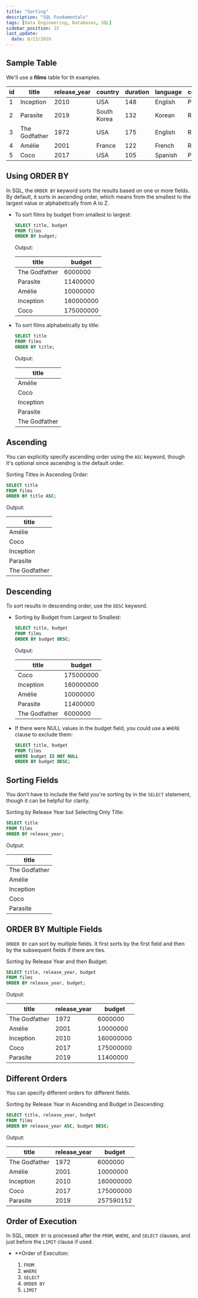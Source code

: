 ```yaml
---
title: "Sorting"
description: "SQL Fundamentals"
tags: [Data Engineering, Databases, SQL]
sidebar_position: 13
last_update:
  date: 8/23/2019
---
```


## Sample Table

We'll use a **films** table for th examples. 


| id | title        | release_year | country     | duration | language | certification | gross      | budget     |
|----|--------------|--------------|-------------|----------|----------|---------------|------------|------------|
| 1  | Inception    | 2010         | USA         | 148      | English  | PG-13         | 829895144  | 160000000  |
| 2  | Parasite     | 2019         | South Korea | 132      | Korean   | R             | 257590152  | 11400000   |
| 3  | The Godfather| 1972         | USA         | 175      | English  | R             | 246120986  | 6000000    |
| 4  | Amélie       | 2001         | France      | 122      | French   | R             | 174200000  | 10000000   |
| 5  | Coco         | 2017         | USA         | 105      | Spanish  | PG            | 807082196  | 175000000  |




## Using ORDER BY

In SQL, the `ORDER BY` keyword sorts the results based on one or more fields. By default, it sorts in ascending order, which means from the smallest to the largest value or alphabetically from A to Z. 

- To sort films by budget from smallest to largest:

  ```sql
  SELECT title, budget
  FROM films
  ORDER BY budget;
  ```
  
  Output:

  | title        | budget   |
  |--------------|----------|
  | The Godfather| 6000000  |
  | Parasite     | 11400000 |
  | Amélie       | 10000000 |
  | Inception    | 160000000|
  | Coco         | 175000000|

- To sort films alphabetically by title:

  ```sql
  SELECT title
  FROM films
  ORDER BY title;
  ```
  
  Output:

  | title        |
  |--------------|
  | Amélie       |
  | Coco         |
  | Inception    |
  | Parasite     |
  | The Godfather|

## Ascending

You can explicitly specify ascending order using the `ASC` keyword, though it's optional since ascending is the default order.

Sorting Titles in Ascending Order:

```sql
SELECT title
FROM films
ORDER BY title ASC;
```

Output:

| title        |
|--------------|
| Amélie       |
| Coco         |
| Inception    |
| Parasite     |
| The Godfather|

## Descending

To sort results in descending order, use the `DESC` keyword. 

- Sorting by Budget from Largest to Smallest:

  ```sql
  SELECT title, budget
  FROM films
  ORDER BY budget DESC;
  ```
  
  Output:

  | title        | budget   |
  |--------------|----------|
  | Coco         | 175000000|
  | Inception    | 160000000|
  | Amélie       | 10000000 |
  | Parasite     | 11400000 |
  | The Godfather| 6000000  |

- If there were NULL values in the budget field, you could use a `WHERE` clause to exclude them:
 
  ```sql
  SELECT title, budget
  FROM films
  WHERE budget IS NOT NULL
  ORDER BY budget DESC;
  ```

## Sorting Fields

You don’t have to include the field you're sorting by in the `SELECT` statement, though it can be helpful for clarity.

Sorting by Release Year but Selecting Only Title:

```sql
SELECT title
FROM films
ORDER BY release_year;
```

Output:

| title        |
|--------------|
| The Godfather|
| Amélie       |
| Inception    |
| Coco         |
| Parasite     |

## ORDER BY Multiple Fields

`ORDER BY` can sort by multiple fields. It first sorts by the first field and then by the subsequent fields if there are ties.

Sorting by Release Year and then Budget:

```sql
SELECT title, release_year, budget
FROM films
ORDER BY release_year, budget;
```

Output:

| title        | release_year | budget   |
|--------------|--------------|----------|
| The Godfather| 1972         | 6000000  |
| Amélie       | 2001         | 10000000 |
| Inception    | 2010         | 160000000|
| Coco         | 2017         | 175000000|
| Parasite     | 2019         | 11400000 |

## Different Orders

You can specify different orders for different fields.

Sorting by Release Year in Ascending and Budget in Descending:

```sql
SELECT title, release_year, budget
FROM films
ORDER BY release_year ASC, budget DESC;
```

Output:

| title        | release_year | budget   |
|--------------|--------------|----------|
| The Godfather| 1972         | 6000000  |
| Amélie       | 2001         | 10000000 |
| Inception    | 2010         | 160000000|
| Coco         | 2017         | 175000000|
| Parasite     | 2019         | 257590152|

## Order of Execution

In SQL, `ORDER BY` is processed after the `FROM`, `WHERE`, and `SELECT` clauses, and just before the `LIMIT` clause if used.

- **Order of Execution:

  1. `FROM`
  2. `WHERE`
  3. `SELECT`
  4. `ORDER BY`
  5. `LIMIT`